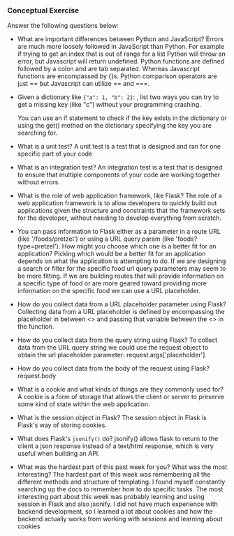 ### Conceptual Exercise

Answer the following questions below:

- What are important differences between Python and JavaScript?
  Errors are much more loosely followed in JavaScript than Python. For example if trying to get an index that is out of range for a list Python will throw an error, but Javascript will return undefined.
  Python functions are defined followed by a colon and are tab separated. Whereas Javascript functions are encompassed by {}s.
  Python comparison operators are just == but Javascript can utilize == and ===.

- Given a dictionary like ``{"a": 1, "b": 2}``: , list two ways you 
  can try to get a missing key (like "c") *without* your programming 
  crashing.

  You can use an if statement to check if the key exists in the dictionary or using the get() method on the dictionary specifying the key you are searching for.

- What is a unit test?
  A unit test is a test that is designed and ran for one specific part of your code

- What is an integration test?
  An integration test is a test that is designed to ensure that multiple components of your code are working together without errors.

- What is the role of web application framework, like Flask?
  The role of a web application framework is to allow developers to quickly build out applications given the structure and constraints that the framework sets for the developer, without needing to develop everything from scratch.

- You can pass information to Flask either as a parameter in a route URL
  (like '/foods/pretzel') or using a URL query param (like
  'foods?type=pretzel'). How might you choose which one is a better fit
  for an application?
  Picking which would be a better fit for an application depends on what the application is attempting to do. If we are designing a search or filter for the specific food url query parameters may seem to be more fitting. If we are building routes that will provide information on a specific type of food or are more geared toward providing more information on the specific food we can use a URL placeholder.

- How do you collect data from a URL placeholder parameter using Flask?
  Collecting data from a URL placeholder is defined by encompassing the placeholder in between <> and passing that variable between the <> in the function.

- How do you collect data from the query string using Flask?
  To collect data from the URL query string we could use the request object to obtain the url placeholder parameter: request.args['placeholder']

- How do you collect data from the body of the request using Flask?
  request.body

- What is a cookie and what kinds of things are they commonly used for?
  A cookie is a form of storage that allows the client or server to preserve some kind of state within the web application.

- What is the session object in Flask?
  The session object in Flask is Flask's way of storing cookies. 

- What does Flask's `jsonify()` do?
  jsonify() allows flask to return to the client a json response instead of a text/html response, which is very useful when building an API.

- What was the hardest part of this past week for you?
  What was the most interesting?
  The hardest part of this week was remembering all the different methods and structure of templating. I found myself constantly searching up the docs to remember how to do specific tasks. 
  The most interesting part about this week was probably learning and using session in Flask and also jsonify. I did not have much experience with backend development, so I learned a lot about cookies and how the backend actually works from working with sessions and learning about cookies
